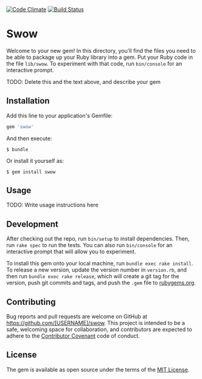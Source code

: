 [![Code Climate](https://codeclimate.com/github/wipeinc/swow/badges/gpa.svg)](https://codeclimate.com/github/wipeinc/swow)
[![Build Status](https://travis-ci.org/wipeinc/swow.svg?branch=master)](https://travis-ci.org/wipeinc/swow)

# Swow

Welcome to your new gem! In this directory, you'll find the files you need to be able to package up your Ruby library into a gem. Put your Ruby code in the file `lib/swow`. To experiment with that code, run `bin/console` for an interactive prompt.

TODO: Delete this and the text above, and describe your gem

## Installation

Add this line to your application's Gemfile:

```ruby
gem 'swow'
```

And then execute:

    $ bundle

Or install it yourself as:

    $ gem install swow

## Usage

TODO: Write usage instructions here

## Development

After checking out the repo, run `bin/setup` to install dependencies. Then, run `rake spec` to run the tests. You can also run `bin/console` for an interactive prompt that will allow you to experiment.

To install this gem onto your local machine, run `bundle exec rake install`. To release a new version, update the version number in `version.rb`, and then run `bundle exec rake release`, which will create a git tag for the version, push git commits and tags, and push the `.gem` file to [rubygems.org](https://rubygems.org).

## Contributing

Bug reports and pull requests are welcome on GitHub at https://github.com/[USERNAME]/swow. This project is intended to be a safe, welcoming space for collaboration, and contributors are expected to adhere to the [Contributor Covenant](http://contributor-covenant.org) code of conduct.


## License

The gem is available as open source under the terms of the [MIT License](http://opensource.org/licenses/MIT).

